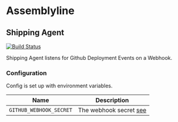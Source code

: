 # Assemblyline
## Shipping Agent

[![Build Status](https://travis-ci.org/assemblyline/shipping_agent.svg?branch=master)](https://travis-ci.org/assemblyline/shipping_agent)

Shipping Agent listens for Github Deployment Events on a Webhook.

### Configuration

Config is set up with environment variables.

|Name                    | Description|
|------------------------|------------|
|`GITHUB_WEBHOOK_SECRET` | The webhook secret [see](https://developer.github.com/v3/repos/hooks/#create-a-hook) |
